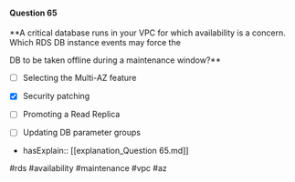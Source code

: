 #### Question  65


**A critical database runs in your VPC for which availability is a concern. Which RDS DB instance events may force the

DB to be taken offline during a maintenance window?**


- [ ] Selecting the Multi-AZ feature


- [x] Security patching


- [ ] Promoting a Read Replica


- [ ] Updating DB parameter groups



- hasExplain:: [[explanation_Question  65.md]]

#rds #availability #maintenance #vpc #az 